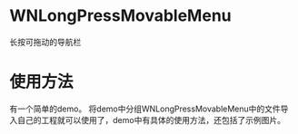 # WNLongPressMovableMenu
长按可拖动的导航栏
# 使用方法
有一个简单的demo。
将demo中分组WNLongPressMovableMenu中的文件导入自己的工程就可以使用了，demo中有具体的使用方法，还包括了示例图片。
